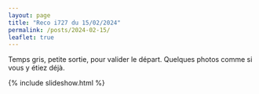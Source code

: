 ```yaml
---
layout: page
title: "Reco i727 du 15/02/2024"
permalink: /posts/2024-02-15/
leaflet: true
---
```

Temps gris, petite sortie, pour valider le départ. Quelques photos comme si vous y étiez déjà.

{% include slideshow.html %}
